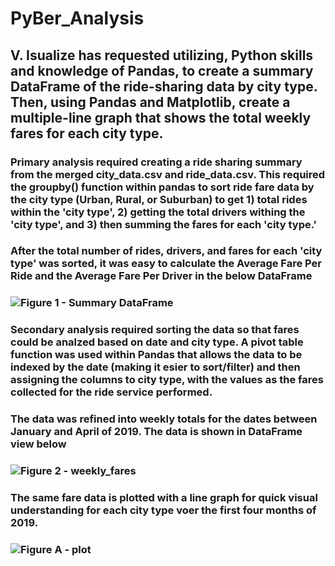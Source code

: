 # PyBer_Analysis

## V. Isualize has requested utilizing, Python skills and knowledge of Pandas, to create a summary DataFrame of the ride-sharing data by city type. Then, using Pandas and Matplotlib, create a multiple-line graph that shows the total weekly fares for each city type. 

### Primary analysis required creating a ride sharing summary from the merged city_data.csv and ride_data.csv.  This required the groupby() function within pandas to sort ride fare data by the city type (Urban, Rural, or Suburban) to get 1) total rides within the 'city type', 2) getting the total drivers withing the 'city type', and 3) then summing the fares for each 'city type.'
### After the total number of rides, drivers, and fares for each 'city type' was sorted, it was easy to calculate the Average Fare Per Ride and the Average Fare Per Driver in the below DataFrame
### ![Figure 1 - Summary DataFrame]()
### Secondary analysis required sorting the data so that fares could be analzed based on date and city type.  A pivot table function was used within Pandas that allows the data to be indexed by the date (making it esier to sort/filter) and then assigning the columns to city type, with the values as the fares collected for the ride service performed.
### The data was refined into weekly totals for the dates between January and April of 2019.  The data is shown in DataFrame view below
### ![Figure 2 - weekly_fares]()
### The same fare data is plotted with a line graph for quick visual understanding for each city type voer the first four months of 2019.
### ![Figure A - plot]()





































